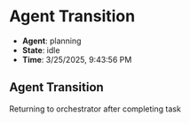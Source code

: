 # Agent Transition

- **Agent**: planning
- **State**: idle
- **Time**: 3/25/2025, 9:43:56 PM

## Agent Transition

Returning to orchestrator after completing task

